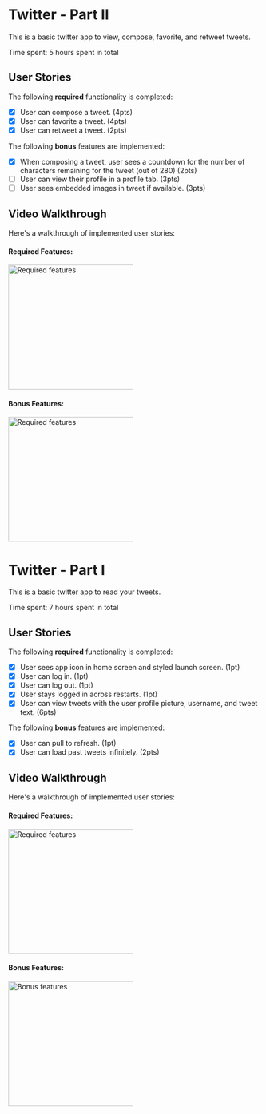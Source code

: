 # Twitter - Part II

This is a basic twitter app to view, compose, favorite, and retweet tweets.

Time spent: 5 hours spent in total

## User Stories

The following **required** functionality is completed:

- [x] User can compose a tweet. (4pts)
- [x] User can favorite a tweet. (4pts)
- [x] User can retweet a tweet. (2pts)

The following **bonus** features are implemented:

- [x] When composing a tweet, user sees a countdown for the number of characters remaining for the tweet (out of 280) (2pts)
- [ ] User can view their profile in a profile tab. (3pts)
- [ ] User sees embedded images in tweet if available. (3pts)

## Video Walkthrough

Here's a walkthrough of implemented user stories:

#### Required Features:
<img src="https://user-images.githubusercontent.com/50003319/158323474-4ce50225-dc42-401f-be11-62ee95ced078.gif" title='Required features' width=250 alt='Required features' />

#### Bonus Features:
<img src="https://user-images.githubusercontent.com/50003319/158323474-4ce50225-dc42-401f-be11-62ee95ced078.gif" title='Required features' width=250 alt='Required features' />

# Twitter - Part I

This is a basic twitter app to read your tweets.

Time spent: 7 hours spent in total

## User Stories

The following **required** functionality is completed:

- [x] User sees app icon in home screen and styled launch screen. (1pt)
- [x] User can log in. (1pt)
- [x] User can log out. (1pt)
- [x] User stays logged in across restarts. (1pt)
- [x] User can view tweets with the user profile picture, username, and tweet text. (6pts)

The following **bonus** features are implemented:

- [x] User can pull to refresh. (1pt)
- [x] User can load past tweets infinitely. (2pts)

## Video Walkthrough

Here's a walkthrough of implemented user stories:

#### Required Features:
<img src="https://user-images.githubusercontent.com/50003319/157087190-d76db910-43bd-4d0e-9a0f-9bd09d33c2f5.gif" title='Required features' width=250 alt='Required features' />

#### Bonus Features:
<img src='https://user-images.githubusercontent.com/50003319/157087363-048f40a1-7c89-4a9a-a195-bd0516488ff1.gif' title='Bonus features' width=250 alt='Bonus features' />
